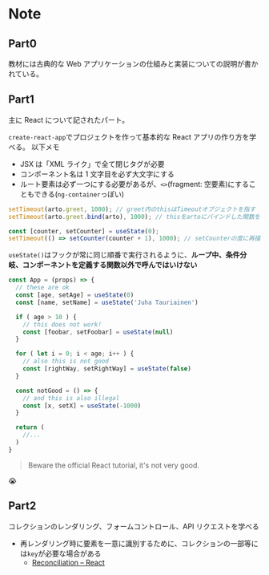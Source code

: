 # Note

## Part0

教材には古典的な Web アプリケーションの仕組みと実装についての説明が書かれている。

## Part1

主に React について記されたパート。

`create-react-app`でプロジェクトを作って基本的な React アプリの作り方を学べる。
以下メモ

- JSX は「XML ライク」で全て閉じタグが必要
- コンポーネント名は 1 文字目を必ず大文字にする
- ルート要素は必ず一つにする必要があるが、`<>`(fragment: 空要素)にすることもできる(`ng-container`っぽい)

```js
setTimeout(arto.greet, 1000); // greet内のthisはTimeoutオブジェクトを指す
setTimeout(arto.greet.bind(arto), 1000); // thisをartoにバインドした関数を新しく作成する
```

```jsx
const [counter, setCounter] = useState(0);
setTimeout(() => setCounter(counter + 1), 1000); // setCounterの度に再描画するため1秒毎にカウントアップする
```

`useState()`はフックが常に同じ順番で実行されるように、**ループ中、条件分岐、コンポーネントを定義する関数以外で呼んではいけない**

```jsx
const App = (props) => {
  // these are ok
  const [age, setAge] = useState(0)
  const [name, setName] = useState('Juha Tauriainen')

  if ( age > 10 ) {
    // this does not work!
    const [foobar, setFoobar] = useState(null)
  }

  for ( let i = 0; i < age; i++ ) {
    // also this is not good
    const [rightWay, setRightWay] = useState(false)
  }

  const notGood = () => {
    // and this is also illegal
    const [x, setX] = useState(-1000)
  }

  return (
    //...
  )
}
```

> Beware the official React tutorial, it's not very good.

:sob:

## Part2

コレクションのレンダリング、フォームコントロール、API リクエストを学べる

- 再レンダリング時に要素を一意に識別するために、コレクションの一部等には`key`が必要な場合がある
  - [Reconciliation – React](https://reactjs.org/docs/reconciliation.html#recursing-on-children)
